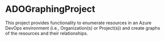 # ADOGraphingProject
This project provides functionality to enumerate resources in an Azure DevOps environment (i.e., Organization(s) or Project(s)) and create graphs of the resources and their relationships.
